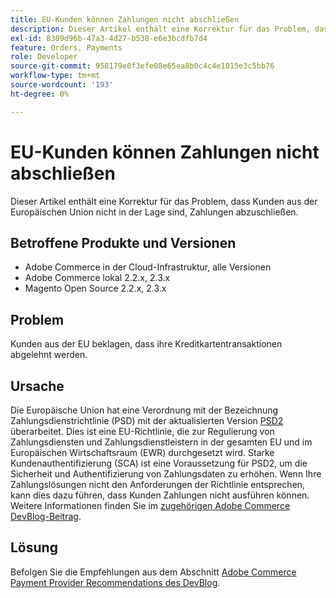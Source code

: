 ```yaml
---
title: EU-Kunden können Zahlungen nicht abschließen
description: Dieser Artikel enthält eine Korrektur für das Problem, dass Kunden aus der Europäischen Union nicht in der Lage sind, Zahlungen abzuschließen.
exl-id: 8309d96b-47a3-4d27-b538-e6e3bcdfb7d4
feature: Orders, Payments
role: Developer
source-git-commit: 958179e0f3efe08e65ea8b0c4c4e1015e3c5bb76
workflow-type: tm+mt
source-wordcount: '193'
ht-degree: 0%

---
```


# EU-Kunden können Zahlungen nicht abschließen

Dieser Artikel enthält eine Korrektur für das Problem, dass Kunden aus der Europäischen Union nicht in der Lage sind, Zahlungen abzuschließen.

## Betroffene Produkte und Versionen

* Adobe Commerce in der Cloud-Infrastruktur, alle Versionen
* Adobe Commerce lokal 2.2.x, 2.3.x
* Magento Open Source 2.2.x, 2.3.x

## Problem

Kunden aus der EU beklagen, dass ihre Kreditkartentransaktionen abgelehnt werden.

## Ursache

Die Europäische Union hat eine Verordnung mit der Bezeichnung Zahlungsdienstrichtlinie (PSD) mit der aktualisierten Version [PSD2](https://eur-lex.europa.eu/legal-content/EN/TXT/HTML/?uri=CELEX:32015L2366&amp;from=EN) überarbeitet. Dies ist eine EU-Richtlinie, die zur Regulierung von Zahlungsdiensten und Zahlungsdienstleistern in der gesamten EU und im Europäischen Wirtschaftsraum (EWR) durchgesetzt wird. Starke Kundenauthentifizierung (SCA) ist eine Voraussetzung für PSD2, um die Sicherheit und Authentifizierung von Zahlungsdaten zu erhöhen. Wenn Ihre Zahlungslösungen nicht den Anforderungen der Richtlinie entsprechen, kann dies dazu führen, dass Kunden Zahlungen nicht ausführen können. Weitere Informationen finden Sie im [zugehörigen Adobe Commerce DevBlog-Beitrag](https://community.magento.com/t5/Magento-DevBlog/3D-Secure-2-0-changes/ba-p/136460).

## Lösung

Befolgen Sie die Empfehlungen aus dem Abschnitt [Adobe Commerce Payment Provider Recommendations des DevBlog](https://community.magento.com/t5/Magento-DevBlog/3D-Secure-2-0-changes/ba-p/136460#recommendations).
